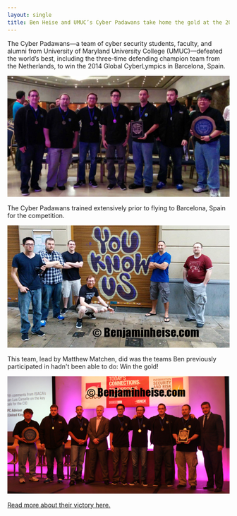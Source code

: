 ```yaml
---
layout: single
title: Ben Heise and UMUC’s Cyber Padawans take home the gold at the 2014 Global Cyberlympics
---
```


The Cyber Padawans—a team of cyber security students, faculty, and alumni from University of Maryland University College (UMUC)—defeated the world’s best, including the three-time defending champion team from the Netherlands, to win the 2014 Global CyberLympics in Barcelona, Spain.

![Placeholder](/images/umuc-gcl-2014-copyright.png)

The Cyber Padawans trained extensively prior to flying to Barcelona, Spain for the competition.

![Placeholder](/images/UMUC-cyber-team-copyright.png)

This team, lead by Matthew Matchen, did was the teams Ben previously participated in hadn't been able to do: Win the gold!

![Placeholder](/images/CyberPadawans-copyright.png)

[Read more about their victory here.](https://www.umuc.edu/news/announcements/global-cyberlympics-2014.cfm) 